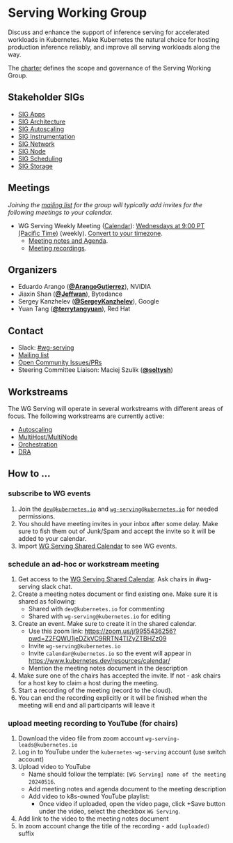 <!---
This is an autogenerated file!

Please do not edit this file directly, but instead make changes to the
sigs.yaml file in the project root.

To understand how this file is generated, see https://git.k8s.io/community/generator/README.md
--->
# Serving Working Group

Discuss and enhance the support of inference serving for accelerated workloads in Kubernetes. Make Kubernetes the natural choice for hosting production inference reliably, and improve all serving workloads along the way.

The [charter](charter.md) defines the scope and governance of the Serving Working Group.

## Stakeholder SIGs
* [SIG Apps](/sig-apps)
* [SIG Architecture](/sig-architecture)
* [SIG Autoscaling](/sig-autoscaling)
* [SIG Instrumentation](/sig-instrumentation)
* [SIG Network](/sig-network)
* [SIG Node](/sig-node)
* [SIG Scheduling](/sig-scheduling)
* [SIG Storage](/sig-storage)

## Meetings
*Joining the [mailing list](https://groups.google.com/a/kubernetes.io/g/wg-serving) for the group will typically add invites for the following meetings to your calendar.*
* WG Serving Weekly Meeting ([Calendar](https://calendar.google.com/calendar/embed?src=e896b769743f3877edfab2d4c6a14132b2aa53287021e9bbf113cab676da54ba%40group.calendar.google.com)): [Wednesdays at 9:00 PT (Pacific Time)](https://zoom.us/j/92615874244?pwd=VGhxZlJjRTNRWTZIS0dQV2MrZUJ5dz09) (weekly). [Convert to your timezone](http://www.thetimezoneconverter.com/?t=9:00&tz=PT%20%28Pacific%20Time%29).
  * [Meeting notes and Agenda](https://docs.google.com/document/d/1aExJFtaLnO-TM6_2uILgI8NI0IjOm7FcwLABBKEMEo0/edit).
  * [Meeting recordings](https://www.youtube.com/playlist?list=PL69nYSiGNLP30qNanabU75ayPK7OPNAAS).

## Organizers

* Eduardo Arango (**[@ArangoGutierrez](https://github.com/ArangoGutierrez)**), NVIDIA
* Jiaxin Shan (**[@Jeffwan](https://github.com/Jeffwan)**), Bytedance
* Sergey Kanzhelev (**[@SergeyKanzhelev](https://github.com/SergeyKanzhelev)**), Google
* Yuan Tang (**[@terrytangyuan](https://github.com/terrytangyuan)**), Red Hat

## Contact
- Slack: [#wg-serving](https://kubernetes.slack.com/messages/wg-serving)
- [Mailing list](https://groups.google.com/a/kubernetes.io/g/wg-serving)
- [Open Community Issues/PRs](https://github.com/kubernetes/community/labels/wg%2Fserving)
- Steering Committee Liaison: Maciej Szulik (**[@soltysh](https://github.com/soltysh)**)
<!-- BEGIN CUSTOM CONTENT -->

## Workstreams

The WG Serving will operate in several workstreams with different areas of focus. The following workstreams are currently active:

- [Autoscaling](https://docs.google.com/document/d/1QsN4ubjerEqo5L4bQamOFFS2lmCv5zNPis2Z8gcIITg/edit?usp=sharing)
- [MultiHost/MultiNode](https://docs.google.com/document/d/11-sK4ZIb-mJ7LGzIGx8eNViQUvZTFc5Ne4208LFEOwU/edit)
- [Orchestration](https://docs.google.com/document/d/1hbEx3ZEqdXCqWH9RL3uy9FIy35B8pFJ5KiK3HsOz2FE/edit?usp=sharing)
- [DRA](https://github.com/kubernetes/community/tree/master/wg-device-management)


## How to ...

### subscribe to WG events

1. Join the [`dev@kubernetes.io`](https://groups.google.com/a/kubernetes.io/g/dev) and [`wg-serving@kubernetes.io`](https://groups.google.com/a/kubernetes.io/g/wg-serving) for needed permissions.
2. You should have meeting invites in your inbox after some delay. Make sure to fish them out of Junk/Spam and accept the invite so it will be added to your calendar.
3. Import [WG Serving Shared Calendar](https://calendar.google.com/calendar/u/0/embed?src=e896b769743f3877edfab2d4c6a14132b2aa53287021e9bbf113cab676da54ba@group.calendar.google.com) to see WG events.

### schedule an ad-hoc or workstream meeting

1. Get access to the [WG Serving Shared Calendar](https://calendar.google.com/calendar/u/0/embed?src=e896b769743f3877edfab2d4c6a14132b2aa53287021e9bbf113cab676da54ba@group.calendar.google.com). Ask chairs in #wg-serving slack chat.
2. Create a meeting notes document or find existing one. Make sure it is shared as following:
   - Shared with `dev@kubernetes.io` for commenting
   - Shared with `wg-serving@kubernetes.io` for editing
3. Create an event. Make sure to create it in the shared calendar.
   - Use this zoom link: https://zoom.us/j/9955436256?pwd=Z2FQWU1jeDZkVC9RRTN4TlZyZTBHZz09
   - Invite `wg-serving@kubernetes.io`
   - Invite `calendar@kubernetes.io` so the event will appear in https://www.kubernetes.dev/resources/calendar/
   - Mention the meeting notes document in the description
4. Make sure one of the chairs has accepted the invite. If not - ask chairs for a host key to claim a host during the meeting.
5. Start a recording of the meeting (record to the cloud).
6. You can end the recording explicitly or it will be finished when the meeting will end and all participants will leave it

### upload meeting recording to YouTube (for chairs)

1. Download the video file from zoom account `wg-serving-leads@kubernetes.io`
2. Log in to YouTube under the `kubernetes-wg-serving` account (use switch account)
3. Upload video to YouTube
   - Name should follow the template: `[WG Serving] name of the meeting 20240516`.
   - Add meeting notes and agenda document to the meeting description
   - Add video to k8s-owned YouTube playlist:
     - Once video if uploaded, open the video page, click +Save button under the video, select the checkbox `WG Serving`.
4. Add link to the video to the meeting notes document
5. In zoom account change the title of the recording - add `(uploaded)` suffix


<!-- END CUSTOM CONTENT -->
